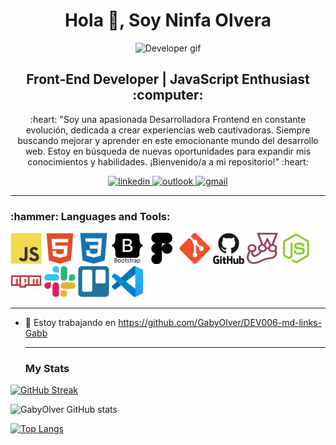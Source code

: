 <div id="header" align="center">
  <h1 align="center"> Hola 👋, Soy Ninfa Olvera </h1>
  <img src='https://media.giphy.com/media/v1.Y2lkPTc5MGI3NjExaGlhZGgxZ3Jmenh3bmt0OGxiMHkxY2ZlN25vOTBzbmY5bHRnb3drdyZlcD12MV9pbnRlcm5hbF9naWZfYnlfaWQmY3Q9Zw/L1R1tvI9svkIWwpVYr/giphy.gif' alt='Developer gif' >
  <h2 align="center">  Front-End Developer | JavaScript Enthusiast :computer: </h2>

  <p align="center"> :heart: "Soy una apasionada Desarrolladora Frontend en constante evolución, dedicada a crear experiencias web cautivadoras. Siempre buscando mejorar y aprender en este emocionante mundo del desarrollo web. Estoy en búsqueda de nuevas oportunidades para expandir mis conocimientos y habilidades. ¡Bienvenido/a a mi repositorio!" :heart: </p>
</div>

<div id="badges" align="center">
  <a href="https://www.linkedin.com/in/ninfa-olvera">
<img src='https://img.shields.io/badge/LinkedIn-0077B5?style=for-the-badge&logo=linkedin&logoColor=white' alt='linkedin' height='30'/>  
  </a>
    <a href="mailto:gabyolv8@hotmail.com"> <img src='https://img.shields.io/badge/Microsoft_Outlook-0078D4?style=for-the-badge&logo=microsoft-outlook&logoColor=white' alt='outlook' height='30' width='160'/>
    </a>
          <a href="mailto:gabyolv8@gmail.com"> <img src='https://img.shields.io/badge/Gmail-D14836?style=for-the-badge&logo=gmail&logoColor=white' alt='gmail' height='30'/>
          </a>
</div>

---
<div id="tools" align="left">
<h3> :hammer: Languages and Tools: </h3>
  <img src="https://github.com/devicons/devicon/blob/master/icons/javascript/javascript-original.svg" alt="js" height='50'/>
  <img src="https://github.com/devicons/devicon/blob/master/icons/html5/html5-plain.svg" alt="html" height='50'/>
  <img src="https://github.com/devicons/devicon/blob/master/icons/css3/css3-plain.svg" alt="css" height='50'/>
  <img src="https://github.com/devicons/devicon/blob/master/icons/bootstrap/bootstrap-plain-wordmark.svg" alt="bootstrap" height='50'/>
  <img src="https://github.com/devicons/devicon/blob/master/icons/figma/figma-plain.svg" alt="figma" height='50'/>
  <img src="https://github.com/devicons/devicon/blob/master/icons/git/git-plain.svg" alt="git" height='50'/>
  <img src="https://github.com/devicons/devicon/blob/master/icons/github/github-original-wordmark.svg" alt="github" height='50'/>
  <img src="https://github.com/devicons/devicon/blob/master/icons/jest/jest-plain.svg" alt="jest" height='50'/>
  <img src="https://github.com/devicons/devicon/blob/master/icons/nodejs/nodejs-plain.svg" alt="node" height='50'/>
  <img src="https://github.com/devicons/devicon/blob/master/icons/npm/npm-original-wordmark.svg" alt="npm" height='50'/>
  <img src="https://github.com/devicons/devicon/blob/master/icons/slack/slack-original.svg" alt="slack" height='50'/>
  <img src="https://github.com/devicons/devicon/blob/master/icons/trello/trello-plain.svg" alt="trello" height='50'/>
  <img src="https://github.com/devicons/devicon/blob/master/icons/vscode/vscode-original.svg" alt="vsc" height='50'/>
</div>

---

- 🔭 Estoy trabajando en https://github.com/GabyOlver/DEV006-md-links-Gabb

  ---

  ### My Stats

[![GitHub Streak](https://streak-stats.demolab.com?user=GabyOlver&theme=radical&border_radius=2&locale=es&date_format=M%20j%5B%2C%20Y%5D)](https://git.io/streak-stats)

![GabyOlver GitHub stats](https://github-readme-stats.vercel.app/api?username=GabyOlver&show_icons=true&theme=radical)

[![Top Langs](https://github-readme-stats.vercel.app/api/top-langs/?username=GabyOlver&layout=donut-vertical&theme=radical)](https://github.com/anuraghazra/github-readme-stats)

